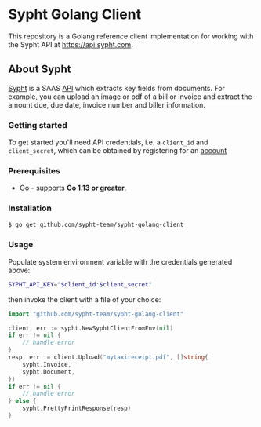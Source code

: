 # Sypht Golang Client
This repository is a Golang reference client implementation for working with the Sypht API at https://api.sypht.com.

## About Sypht
[Sypht](https://sypht.com) is a SAAS [API]((https://docs.sypht.com/)) which extracts key fields from documents. For 
example, you can upload an image or pdf of a bill or invoice and extract the amount due, due date, invoice number 
and biller information. 

### Getting started
To get started you'll need API credentials, i.e. a `client_id` and `client_secret`, which can be obtained by registering
for an [account](https://www.sypht.com/signup/developer)

### Prerequisites
* Go - supports **Go 1.13 or greater**.

### Installation
```sh
$ go get github.com/sypht-team/sypht-golang-client
```

### Usage
Populate system environment variable with the credentials generated above:

```Bash
SYPHT_API_KEY="$client_id:$client_secret"
```

then invoke the client with a file of your choice:
```go
import "github.com/sypht-team/sypht-golang-client"

client, err := sypht.NewSyphtClientFromEnv(nil)
if err != nil {
    // handle error
}
resp, err := client.Upload("mytaxireceipt.pdf", []string{
    sypht.Invoice,
    sypht.Document,
})
if err != nil {
    // handle error
} else {
    sypht.PrettyPrintResponse(resp)
}
```


